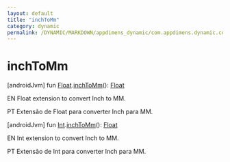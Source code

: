 ```yaml
---
layout: default
title: "inchToMm"
category: dynamic
permalink: /DYNAMIC/MARKDOWN/appdimens_dynamic/com.appdimens.dynamic.compose/-app-dimens-physical-units/inch-to-mm.html
---
```


# inchToMm

[androidJvm]
fun [Float](https://kotlinlang.org/api/core/kotlin-stdlib/kotlin/-float/index.html).[inchToMm](inch-to-mm.md)(): [Float](https://kotlinlang.org/api/core/kotlin-stdlib/kotlin/-float/index.html)

EN Float extension to convert Inch to MM.

PT Extensão de Float para converter Inch para MM.

[androidJvm]
fun [Int](https://kotlinlang.org/api/core/kotlin-stdlib/kotlin/-int/index.html).[inchToMm](inch-to-mm.md)(): [Float](https://kotlinlang.org/api/core/kotlin-stdlib/kotlin/-float/index.html)

EN Int extension to convert Inch to MM.

PT Extensão de Int para converter Inch para MM.